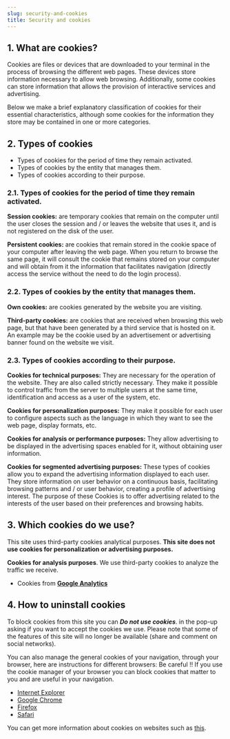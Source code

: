 ```yaml
---
slug: security-and-cookies
title: Security and cookies
---
```


## 1. What are cookies?

Cookies are files or devices that are downloaded to your terminal in the process of browsing the different web pages. These devices store information necessary to allow web browsing. Additionally, some cookies can store information that allows the provision of interactive services and advertising.

Below we make a brief explanatory classification of cookies for their essential characteristics, although some cookies for the information they store may be contained in one or more categories.

## 2. Types of cookies

* Types of cookies for the period of time they remain activated.
* Types of cookies by the entity that manages them.
* Types of cookies according to their purpose.

### 2.1. Types of cookies for the period of time they remain activated.

**Session cookies:** are temporary cookies that remain on the computer until the user closes the session and / or leaves the website that uses it, and is not registered on the disk of the user.

**Persistent cookies:** are cookies that remain stored in the cookie space of your computer after leaving the web page. When you return to browse the same page, it will consult the cookie that remains stored on your computer and will obtain from it the information that facilitates navigation (directly access the service without the need to do the login process).

### 2.2. Types of cookies by the entity that manages them.

**Own cookies:** are cookies generated by the website you are visiting.

**Third-party cookies:** are cookies that are received when browsing this web page, but that have been generated by a third service that is hosted on it. An example may be the cookie used by an advertisement or advertising banner found on the website we visit.

### 2.3. Types of cookies according to their purpose.

**Cookies for technical purposes:** They are necessary for the operation of the website. They are also called strictly necessary. They make it possible to control traffic from the server to multiple users at the same time, identification and access as a user of the system, etc.

**Cookies for personalization purposes:** They make it possible for each user to configure aspects such as the language in which they want to see the web page, display formats, etc.

**Cookies for analysis or performance purposes:** They allow advertising to be displayed in the advertising spaces enabled for it, without obtaining user information.

**Cookies for segmented advertising purposes:** These types of cookies allow you to expand the advertising information displayed to each user. They store information on user behavior on a continuous basis, facilitating browsing patterns and / or user behavior, creating a profile of advertising interest. The purpose of these Cookies is to offer advertising related to the interests of the user based on their preferences and browsing habits.

## 3. Which cookies do we use?

This site uses third-party cookies analytical purposes. **This site does not use cookies for personalization or advertising purposes.**

**Cookies for analysis purposes**. We use third-party cookies to analyze the traffic we receive.

* Cookies from **<a rel="noreferrer noopener" href="https://developers.google.com/analytics/devguides/collection/analyticsjs/cookie-usage?hl=es" target="__blank">Google Analytics</a>**

## 4. How to uninstall cookies

To block cookies from this site you can **_Do not use cookies_**. in the pop-up asking if you want to accept the cookies we use. Please note that some of the features of this site will no longer be available (share and comment on social networks).

You can also manage the general cookies of your navigation, through your browser, here are instructions for different browsers: Be careful !! If you use the cookie manager of your browser you can block cookies that matter to you and are useful in your navigation.

* <a rel="noreferrer noopener" href="https://support.microsoft.com/es-es/help/17442/windows-internet-explorer-delete-manage-cookies" target="__blank">Internet Explorer</a>
* <a rel="noreferrer noopener" href="https://support.google.com/chrome/answer/95647" target="__blank">Google Chrome</a>
* <a rel="noreferrer noopener" href="https://support.mozilla.org/es/kb/Borrar%20cookies" target="__blank">Firefox</a>
* <a rel="noreferrer noopener" href="https://support.apple.com/kb/ph21411?locale=es_ES" target="__blank">Safari</a>

You can get more information about cookies on websites such as <a rel="noreferrer noopener" aria-label="this (opens in a new tab)" href="https://www.cookiesandyou.com/" target="__blank">this</a>.